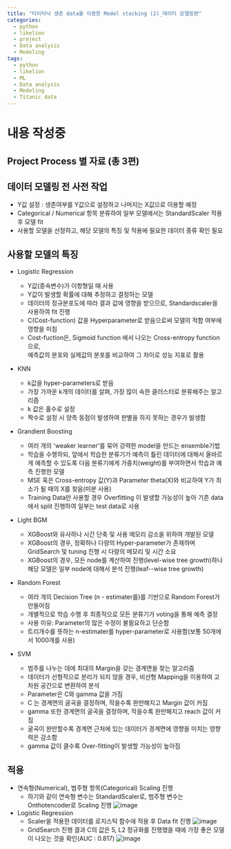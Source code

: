 ```yaml
---
title: "타이타닉 생존 data를 이용한 Model stacking (2)_데이터 모델링편"
categories:
  - python
  - likelion
  - project
  - Data analysis
  - Modeling
tags:
  - python
  - likelion
  - ML
  - Data analysis
  - Modeling
  - Titanic data
---
```

# 내용 작성중

## Project Process 별 자료 (총 3편)

## 데이터 모델링 전 사전 작업
- Y값 설정 : 생존여부를 Y값으로 설정하고 나머지는 X값으로 이용할 예정
- Categorical / Numerical 항목 분류하여 일부 모델에서는 StandardScaler 적용 후 모델 fit
- 사용할 모델을 선정하고, 해당 모델의 특징 및 적용에 필요한 데이터 종류 확인 필요

## 사용할 모델의 특징
- Logistic Regression
  * Y값(종속변수)가 이항형일 때 사용
  * Y값이 발생할 확률에 대해 추정하고 결정하는 모델
  * 데이터의 정규분포도에 따라 결과 값에 영향을 받으므로, Standardscaler을 사용하여 fit 진행
  * C(Cost-function) 값을 Hyperparameter로 받음으로써 모델의 적합 여부에 영향을 미침
  * Cost-fuction은, Sigmoid function 에서 나오는 Cross-entropy function으로,  
    예측값의 분포와 실제값의 분포를 비교하여 그 차이로 성능 지표로 활용
    
- KNN
  * k값을 hyper-parameters로 받음
  * 가장 가까운 k개의 데이터를 살펴, 가장 많이 속한 클러스터로 분류해주는 알고리즘
  * k 값은 홀수로 설정
  * 짝수로 설정 시 양측 동점이 발생하여 판별을 하지 못하는 경우가 발생함
 
- Grandient Boosting
  * 여러 개의 'weaker learner'를 묶어 강력한 model을 만드는 ensemble기법
  * 학습을 수행하되, 앞에서 학습한 분류기가 예측이 틀린 데이터에 대해서 올바르게 예측할 수 있도록 다음 분류기에게 가중치(weight)를 부여하면서 학습과 예측 진행한 모델
  * MSE 혹은 Cross-entropy 값(Y)과 Parameter theta(X)와 비교하여 Y가 최소가 될 때의 X를 찾음(미분 사용)
  * Training Data만 사용할 경우 Overfitting 이 발생할 가능성이 높아 기존 data에서 split 진행하여 일부는 test data로 사용

- Light BGM
  * XGBoost와 유사하나 시간 단축 및 사용 메모리 감소을 위하여 개발된 모델
  * XGBoost의 경우, 정확하나 다량의 Hyper-parameter가 존재하며
    GridSearch 및 tuning 진행 시 다량의 메모리 및 시간 소요
  * XGBoost의 경우, 모든 node를 계산하여 진행(level-wise tree growth)하나  
    해당 모델은 일부 node에 대해서 분석 진행(leaf--wise tree growth)

- Random Forest
  * 여러 개의 Decision Tree (n - estimater를)를 기반으로 Random Forest가 만들어짐
  * 개별적으로 학습 수행 후 최종적으로 모든 분류기가 voting을 통해 예측 결정
  * 사용 이유: Parameter의 많은 수정이 불필요하고 단순함
  * 트리개수를 뜻하는 n-estimater를 hyper-parameter로 사용함(보통 50개에서 1000개를 사용)

- SVM
  * 범주를 나누는 데에 최대의 Margin을 갖는 경계면을 찾는 알고리즘
  * 데이터가 선형적으로 분리가 되지 않을 경우, 비선형 Mapping을 이용하여 고차원 공간으로 변환하여 분석
  * Parameter은 C와 gamma 값을 가짐
  * C 는 경계면의 굴곡을 결정하며, 작을수록 완만해지고 Margin 값이 커짐
  * gamma 또한 경계면의 굴곡을 결정하며, 작을수록 완만해지고 reach 값이 커짐
  * 굴곡이 완만할수록 경계면 근처에 있는 데이터가 경계면에 영향을 미치는 영향력은 감소함
  * gamma 값이 클수록 Over-fitting이 발생할 가능성이 높아짐
  
## 적용
- 연속형(Numerical), 범주형 항목(Categorical) Scaling 진행
  * 하기와 같이 연속형 변수는 StandardScaler로, 범주형 변수는 Onthotencoder로 Scaling 진행
  ![image](https://user-images.githubusercontent.com/88296152/134264556-192a9ef5-2661-4387-99d2-9702d232794f.png)
- Logistic Regression 
  * Scaler을 적용한 데이터를 로지스틱 함수에 적용 후 Data fit 진행
  ![image](https://user-images.githubusercontent.com/88296152/134266365-148aaa5f-9f44-43d6-9f6e-dbc37ffd608e.png)
  * GridSearch 진행 결과 C의 값은 5, L2 정규화를 진행했을 때에 가장 좋은 모델이 나오는 것을 확인(AUC : 0.817)
  ![image](https://user-images.githubusercontent.com/88296152/134266469-817924bb-4b31-4e18-b9ff-17fcb04dc87f.png)



